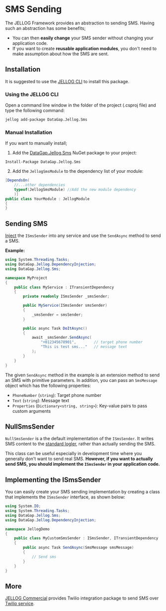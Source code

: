 # SMS Sending

The JELLOG Framework provides an abstraction to sending SMS. Having such an abstraction has some benefits;

- You can then **easily change** your SMS sender without changing your application code.
- If you want to create **reusable application modules**, you don't need to make assumption about how the SMS are sent.

## Installation

It is suggested to use the [JELLOG CLI](CLI.md) to install this package.

### Using the JELLOG CLI

Open a command line window in the folder of the project (.csproj file) and type the following command:

```bash
jellog add-package DataGap.Jellog.Sms
```

### Manual Installation

If you want to manually install;

1. Add the [DataGap.Jellog.Sms](https://www.nuget.org/packages/DataGap.Jellog.Sms) NuGet package to your project:

```
Install-Package DataGap.Jellog.Sms
```

2. Add the `JellogSmsModule` to the dependency list of your module:

```csharp
[DependsOn(
    //...other dependencies
    typeof(JellogSmsModule) //Add the new module dependency
    )]
public class YourModule : JellogModule
{
}
```

## Sending SMS

[Inject](Dependency-Injection.md) the `ISmsSender` into any service and use the `SendAsync` method to send a SMS.

**Example:**

```csharp
using System.Threading.Tasks;
using DataGap.Jellog.DependencyInjection;
using DataGap.Jellog.Sms;

namespace MyProject
{
    public class MyService : ITransientDependency
    {
        private readonly ISmsSender _smsSender;

        public MyService(ISmsSender smsSender)
        {
            _smsSender = smsSender;
        }

        public async Task DoItAsync()
        {
            await _smsSender.SendAsync(
                "+012345678901",        // target phone number
                "This is test sms..."   // message text
            );
        }
    }
}
```

The given `SendAsync` method in the example is an extension method to send an SMS with primitive parameters. In addition, you can pass an `SmsMessage` object which has the following properties:

- `PhoneNumber` (`string`): Target phone number
- `Text` (`string`): Message text
- `Properties` (`Dictionary<string, string>`): Key-value pairs to pass custom arguments

## NullSmsSender

`NullSmsSender` is a the default implementation of the `ISmsSender`. It writes SMS content to the [standard logler](Logging.md), rather than actually sending the SMS.

This class can be useful especially in development time where you generally don't want to send real SMS. **However, if you want to actually send SMS, you should implement the `ISmsSender` in your application code.**

## Implementing the ISmsSender

You can easily create your SMS sending implementation by creating a class that implements the `ISmsSender` interface, as shown below:

```csharp
using System.IO;
using System.Threading.Tasks;
using DataGap.Jellog.Sms;
using DataGap.Jellog.DependencyInjection;

namespace JellogDemo
{
    public class MyCustomSmsSender : ISmsSender, ITransientDependency
    {
        public async Task SendAsync(SmsMessage smsMessage)
        {
            // Send sms
        }
    }
}
```

## More

[JELLOG Commercial](https://commercial.jellog.io/) provides Twilio integration package to send SMS over [Twilio service](https://docs.jellog.io/en/commercial/latest/modules/twilio-sms).
